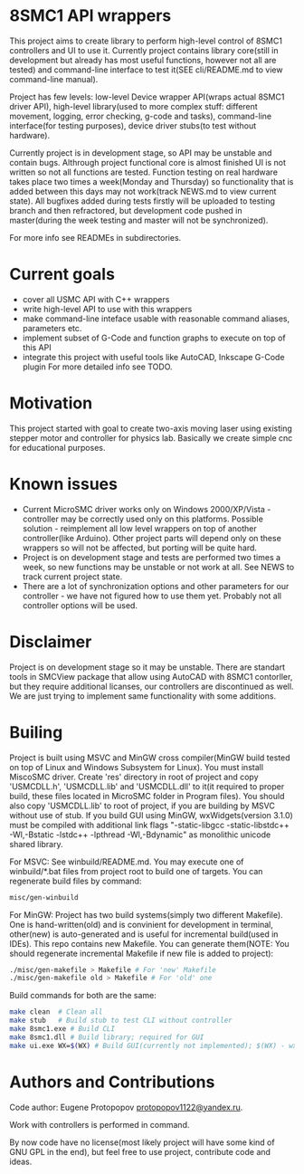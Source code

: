 8SMC1 API wrappers
===================

This project aims to create library to perform high-level control of 8SMC1 controllers and UI to use it. Currently project contains library core(still in development but already has most useful functions, however not all are tested) and command-line interface to test it(SEE cli/README.md to view command-line manual).

Project has few levels: low-level Device wrapper API(wraps actual 8SMC1 driver API), high-level library(used to more complex stuff: different movement, logging, error checking, g-code and tasks), command-line interface(for testing purposes), device driver stubs(to test without hardware).

Currently project is in development stage, so API may be unstable and contain bugs. Althrough project functional core is almost finished UI is not written so not all functions are tested. Function testing on real hardware takes place two times a week(Monday and Thursday) so functionality that is added between this days may not work(track NEWS.md to view current state). All bugfixes added during tests firstly will be uploaded to testing branch and then refractored, but development code pushed in master(during the week testing and master will not be synchronized).

For more info see READMEs in subdirectories.

Current goals
===================
* cover all USMC API with C++ wrappers
* write high-level API to use with this wrappers
* make command-line inteface usable with reasonable command aliases, parameters etc.
* implement subset of G-Code and function graphs to execute on top of this API
* integrate this project with useful tools like AutoCAD, Inkscape G-Code plugin
For more detailed info see TODO.

Motivation
===================
This project started with goal to create two-axis moving laser using existing stepper motor and controller for physics lab. Basically we create simple cnc for educational purposes.

Known issues
===================
* Current MicroSMC driver works only on Windows 2000/XP/Vista - controller may be correctly used only on this platforms. Possible solution - reimplement all low level wrappers on top of another controller(like Arduino). Other project parts will depend only on these wrappers so will not be affected, but porting will be quite hard.
* Project is on development stage and tests are performed two times a week, so new functions may be unstable or not work at all. See NEWS to track current project state.
* There are a lot of synchronization options and other parameters for our controller - we have not figured how to use them yet. Probably not all controller options will be used.

Disclaimer
===================
Project is on development stage so it may be unstable. There are standart tools in SMCView package that allow using AutoCAD with 8SMC1 contorller, but they require additional licanses, our controllers are discontinued as well. We are just trying to implement same functionality with some additions.

Builing
===================
Project is built using MSVC and MinGW cross compiler(MinGW build tested on top of Linux and Windows Subsystem for Linux).
You must install MiscoSMC driver. Create 'res' directory in root of project and copy 'USMCDLL.h', 'USMCDLL.lib' and 'USMCDLL.dll' to it(it required to proper build, these files located in MicroSMC folder in Program files). You should also copy 'USMCDLL.lib' to root of project, if you are building by MSVC without use of stub.
If you build GUI using MinGW, wxWidgets(version 3.1.0) must be compiled with additional link flags "-static-libgcc -static-libstdc++ -Wl,-Bstatic -lstdc++ -lpthread -Wl,-Bdynamic" as monolithic unicode shared library.

For MSVC:
See winbuild/README.md. You may execute one of winbuild/*.bat files from project root to build one of targets.
You can regenerate build files by command:
```bash
misc/gen-winbuild
```

For MinGW:
Project has two build systems(simply two different Makefile). One is hand-written(old) and is convinient for development in terminal, other(new) is auto-generated and is useful for incremental build(used in IDEs). This repo contains new Makefile.
You can generate them(NOTE: You should regenerate incremental Makefile if new file is added to project):
```bash
./misc/gen-makefile > Makefile # For 'new' Makefile
./misc/gen-makefile old > Makefile # For 'old' one
```
Build commands for both are the same:
```bash
make clean	# Clean all
make stub	# Build stub to test CLI without controller
make 8smc1.exe # Build CLI
make 8smc1.dll # Build library; required for GUI
make ui.exe WX=$(WX) # Build GUI(currently not implemented); $(WX) - wxWidgets-3.1.0 directory; requires 8smc1.dll build first.
```

Authors and Contributions
===================
Code author: Eugene Protopopov <protopopov1122@yandex.ru>.

Work with controllers is performed in command.

By now code have no license(most likely project will have some kind of GNU GPL in the end), but feel free to use project, contribute code and ideas.
